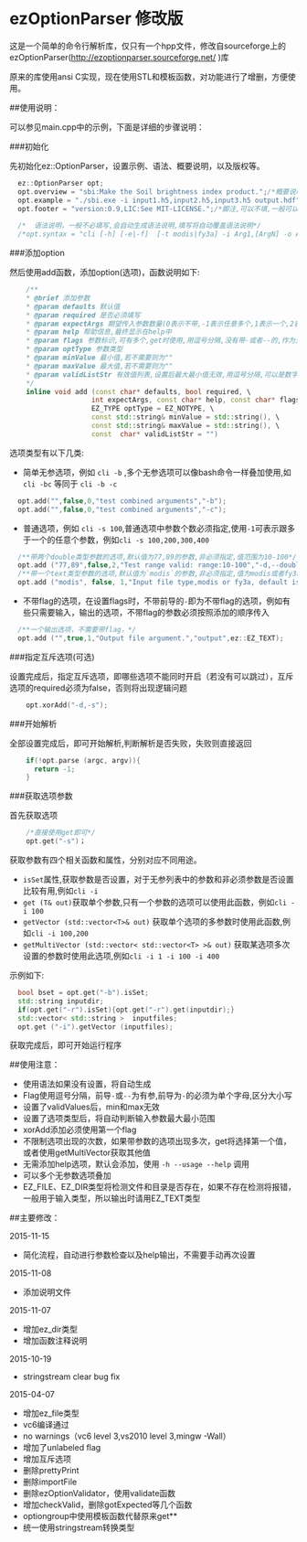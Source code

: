 # ezOptionParser  修改版

这是一个简单的命令行解析库，仅只有一个hpp文件，修改自sourceforge上的ezOptionParser(http://ezoptionparser.sourceforge.net/ )库

原来的库使用ansi C实现，现在使用STL和模板函数，对功能进行了增删，方便使用。

##使用说明：

可以参见main.cpp中的示例，下面是详细的步骤说明：

###初始化

先初始化ez::OptionParser，设置示例、语法、概要说明，以及版权等。

```cpp
  ez::OptionParser opt;
  opt.overview = "sbi:Make the Soil brightness index product.";/*概要说明,一般需要填写，简要介绍程序的作用*/
  opt.example = "./sbi.exe -i input1.h5,input2.h5,input3.h5 output.hdf";/*示例,可以不填*/
  opt.footer = "version:0.9,LIC:See MIT-LICENSE.";/*脚注,可以不填,一般可以在其中包含版权,开源协议等信息*/
  
  /*  语法说明，一般不必填写,会自动生成语法说明,填写将自动覆盖语法说明*/
  /*opt.syntax = "cli [-h] [-e|-f]  [-t modis|fy3a] -i Arg1,[ArgN] -o Arg";*/
```

###添加option

然后使用add函数，添加option(选项)，函数说明如下:

```cpp
    /**
    * @brief 添加参数
    * @param defaults 默认值
    * @param required 是否必须填写
    * @param expectArgs 期望传入参数数量(0表示不带,-1表示任意多个,1表示一个,2表示两个,以此类推,用逗号分隔)
    * @param help 帮助信息,最终显示在help中
    * @param flags 参数标识,可有多个,get时使用,用逗号分隔,没有带-或者--的,作为无标签的参数,传入时不需要带前导符,比如input,可以直接写"input",传的时候直接传文件名
    * @param optType 参数类型
    * @param minValue 最小值,若不需要则为""
    * @param maxValue 最大值,若不需要则为""
    * @param validListStr 有效值列表,设置后最大最小值无效,用逗号分隔,可以是数字或者单词,不需要则不指定或为""
    */
    inline void add (const char* defaults, bool required, \
                    int expectArgs, const char* help, const char* flags, \
                    EZ_TYPE optType = EZ_NOTYPE, \
                    const std::string& minValue = std::string(), \
                    const std::string& maxValue = std::string(), \
                    const  char* validListStr = "")
```

  选项类型有以下几类:
  
* 简单无参选项，例如 `cli -b` ,多个无参选项可以像bash命令一样叠加使用,如  `cli -bc` 等同于 `cli -b -c`
```cpp
  opt.add("",false,0,"test combined arguments","-b");
  opt.add("",false,0,"test combined arguments","-c");
```

* 普通选项，例如 `cli -s 100`,普通选项中参数个数必须指定,使用`-1`可表示跟多于一个的任意个参数，例如`cli -s 100,200,300,400`
```cpp
  /**带两个double类型参数的选项,默认值为77,89的参数,非必须指定,值范围为10-100*/
  opt.add ("77,89",false,2,"Test range valid: range:10-100","-d,--double",ez::EZ_DOUBLE,"10.0","100.0");
  /**带一个text类型参数的选项,默认值为`modis`的参数,非必须指定,值为modis或者fy3a*/
  opt.add ("modis", false, 1,"Input file type,modis or fy3a, default is modis.","-t,--type",ez::EZ_TEXT,"","","modis,fy3a");
```

* 不带flag的选项，在设置flags时，不带前导的`-`即为不带flag的选项，例如有些只需要输入，输出的选项，不带flag的参数必须按照添加的顺序传入
```cpp
  /**一个输出选项，不需要带flag，*/
  opt.add ("",true,1,"Output file argument.","output",ez::EZ_TEXT);
```

###指定互斥选项(可选)

设置完成后，指定互斥选项，即哪些选项不能同时开启（若没有可以跳过），互斥选项的required必须为false，否则将出现逻辑问题
```cpp
    opt.xorAdd("-d,-s");
```

###开始解析

全部设置完成后，即可开始解析,判断解析是否失败，失败则直接返回
```cpp
    if(!opt.parse (argc, argv)){
	  return -1;
    }
```

###获取选项参数

  首先获取选项
```cpp
    /*直接使用get即可*/
    opt.get("-s")；
```

  获取参数有四个相关函数和属性，分别对应不同用途。

  * `isSet`属性,获取参数是否设置，对于无参列表中的参数和非必须参数是否设置比较有用,例如`cli -i`
  * `get (T& out)`获取单个参数,只有一个参数的选项可以使用此函数，例如`cli -i 100`
  * `getVector (std::vector<T>& out)` 获取单个选项的多参数时使用此函数,例如`cli -i 100,200`
  * `getMultiVector (std::vector< std::vector<T> >& out)` 获取某选项多次设置的参数时使用此选项,例如`cli -i 1 -i 100 -i 400`

  示例如下:
```cpp
  bool bset = opt.get("-b").isSet;
  std::string inputdir;
  if(opt.get("-r").isSet){opt.get("-r").get(inputdir);}
  std::vector< std::string >  inputfiles;
  opt.get ("-i").getVector (inputfiles);
```

  获取完成后，即可开始运行程序

##使用注意：

* 使用语法如果没有设置，将自动生成
* Flag使用逗号分隔，前导`-`或`--`为有参,前导为`-`的必须为单个字母,区分大小写
* 设置了validValues后，min和max无效
* 设置了选项类型后，将自动判断输入参数最大最小范围
* xorAdd添加必须使用第一个flag
* 不限制选项出现的次数，如果带参数的选项出现多次，get将选择第一个值，或者使用getMultiVector获取其他值
* 无需添加help选项，默认会添加，使用 `-h --usage --help` 调用
* 可以多个无参数选项叠加
* EZ_FILE、EZ_DIR类型将检测文件和目录是否存在，如果不存在检测将报错，一般用于输入类型，所以输出时请用EZ_TEXT类型

##主要修改：

2015-11-15

* 简化流程，自动进行参数检查以及help输出，不需要手动再次设置

2015-11-08

* 添加说明文件

2015-11-07

* 增加ez_dir类型
* 增加函数注释说明

2015-10-19

* stringstream clear bug fix

2015-04-07

* 增加ez_file类型
* vc6编译通过
* no warnings（vc6 level 3,vs2010 level 3,mingw -Wall）
* 增加了unlabeled flag
* 增加互斥选项
* 删除prettyPrint
* 删除importFile
* 删除ezOptionValidator，使用validate函数
* 增加checkValid，删除gotExpected等几个函数
* optiongroup中使用模板函数代替原来get**
* 统一使用stringstream转换类型
